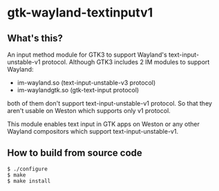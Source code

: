 gtk-wayland-textinputv1
=======================

What's this?
------------

An input method module for GTK3 to support Wayland's text-input-unstable-v1
protocol. Although GTK3 includes 2 IM modules to support Wayland:

* im-wayland.so (text-input-unstable-v3 protocol)
* im-waylandgtk.so (gtk-text-input protocol)

both of them don't support text-input-unstable-v1 protocol. So that they aren't
usable on Weston which supports only v1 protocol.

This module enables text input in GTK apps on Weston or any other Wayland
compositors which support text-input-unstable-v1.

How to build from source code
-----------------------------

```
$ ./configure
$ make
$ make install
```
